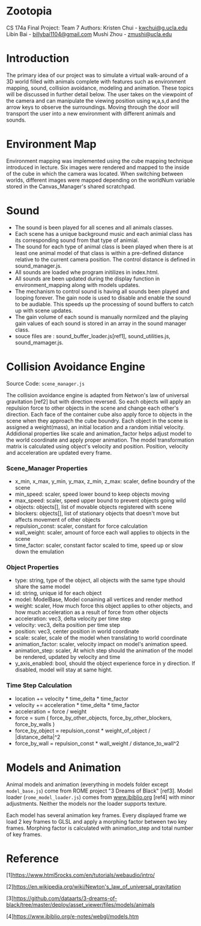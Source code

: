 # Zootopia

CS 174a Final Project: Team 7
Authors:  Kristen Chui - kwchui@g.ucla.edu
          Libin Bai - billybai1104@gmail.com
          Mushi Zhou - zmushi@ucla.edu

# Introduction
The primary idea of our project was to simulate a virtual walk-around of a 3D world filled with animals complete with features such as environment mapping, sound, collision avoidance, modeling and animation. These topics will be discussed in further detail below. The user takes on the viewpoint of the camera and can manipulate the viewing position using w,a,s,d and the arrow keys to observe the surroundings. Moving through the door will transport the user into a new environment with different animals and sounds.

# Environment Map
Environment mapping was implemented using the cube mapping technique introduced in lecture. Six images were rendered and mapped to the inside of the cube in which the camera was located. When switching between worlds, different images were mapped depending on the worldNum variable stored in the Canvas_Manager's shared scratchpad. 

# Sound
- The sound is been played for all scenes and all animals classes. 
- Each scene has a unique background music and each animial class has its corresponding sound from that type of animial.
- The sound for each type of animal class is been played when there is at least one animal model of that class is within a pre-defined distance relative to the current camera position. The control distance is defined in sound_manager.js.
- All sounds are loaded whe program initilizes in index.html. 
- All sounds are been updated during the display function in environment_mapping along with models updates. 
- The mechanism to control sound is having all sounds been played and looping forever. The gain node is used to disable and enable the sound to be audiable. This speeds up the processing of sound buffers to catch up with scene updates.
- The gain volume of each sound is manually normilzed and the playing gain values of each sound is stored in an array in the sound manager class.
- souce files are : sound_buffer_loader.js[ref1], sound_utilities.js, sound_mamager.js.


# Collision Avoidance Engine
Source Code: `scene_manager.js`

The collision avoidance engine is adapted from Netwon's law of universal gravitation [ref2] but with direction reversed. So each objects will apply an repulsion force to other objects in the scene and change each other's direction. Each face of the container cube also apply force to objects in the scene when they approach the cube boundry. Each object in the scene is assigned a weight(mass), an initial location and a random initial velocity. Addidional properties like scale and animation_factor helps adjust model to the world coordinate and apply proper animation. The model transformation matrix is calculated using object's velocity and position. Position, velocity and acceleration are updated every frame.

### Scene_Manager Properties
- x_min, x_max, y_min, y_max, z_min, z_max: scaler, define boundry of the scene
- min_speed: scaler, speed lower bound to keep objects moving
- max_speed: scaler, speed upper bound to prevent objects going wild
- objects: objects[], list of movable objects registered with scene
- blockers: objects[], list of stationary objects that doesn't move but affects movement of other objects
- repulsion_const: scaler, constant for force calculation
- wall_weight: scaler, amount of force each wall applies to objects in the scene
- time_factor: scaler, constant factor scaled to time, speed up or slow down the emulation

### Object Properties
- type: string, type of the object, all objects with the same type should share the same model
- id: string, unique id for each object
- model: ModelBase, Model conaining all vertices and render method
- weight: scaler, How much force this object applies to other objects, and how much acceleration as a result of force from other objects
- acceleration: vec3, delta velocity per time step
- velocity: vec3, delta position per time step
- position: vec3, center position in world coordinate
- scale: scaler, scale of the model when translating to world coordinate
- animation_factor: scaler, velocity impact on model's animation speed.
- animation_step: scaler, At which step should the animation of the model be rendered, updated by velocity and time
- y_axis_enabled: bool, should the object experience force in y direction. If disabled, model will stay at same hight.

### Time Step Calculation
- location += velocity * time_delta * time_factor
- velocity += acceleration * time_delta * time_factor
- acceleration = force / weight
- force = sum ( force_by_other_objects, force_by_other_blockers, force_by_walls )
- force_by_object = repulsion_const * weight_of_object / |distance_delta|^2
- force_by_wall = repulsion_const * wall_weight / distance_to_wall^2

# Models and Animation
Animal models and animation (everything in models folder except `model_base.js`) come from ROME project "3 Dreams of Black" [ref3]. Model loader (`rome_model_loader.js`) comes from www.ibiblio.org [ref4] with minor adjustments. Neither the models nor the loader supports texture.

Each model has several animation key frames. Every displayed frame we load 2 key frames to GLSL and apply a morphing factor between two key frames. Morphing factor is calculated with animation_step and total number of key frames.

# Reference

[1]https://www.html5rocks.com/en/tutorials/webaudio/intro/

[2]https://en.wikipedia.org/wiki/Newton's_law_of_universal_gravitation

[3]https://github.com/dataarts/3-dreams-of-black/tree/master/deploy/asset_viewer/files/models/animals

[4]https://www.ibiblio.org/e-notes/webgl/models.htm 



